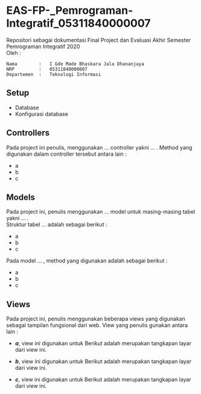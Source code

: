 # EAS-FP-_Pemrograman-Integratif_05311840000007
Repositori sebagai dokumentasi Final Project dan Evaluasi Akhir Semester Pemrograman Integratif 2020 \
Oleh : 
```
Nama        :   I Gde Made Bhaskara Jala Dhananjaya 
NRP         :   05311840000007 
Departemen  :   Teknologi Informasi
```

## Setup
- Database
- Konfigurasi database

## Controllers
Pada project ini penulis, menggunakan ... controller yakni ... . Method yang digunakan dalam controller tersebut antara lain :
- a
- b
- c

## Models
Pada project ini, penulis menggunakan ... model untuk masing-masing tabel yakni ... . \
Struktur tabel ... adalah sebagai berikut :
- a
- b
- c

Pada model ... , method yang digunakan adalah sebagai berikut :
- a
- b
- c

## Views
Pada project ini, penulis menggunakan beberapa views yang digunakan sebagai tampilan fungsional dari web. View yang penulis gunakan antara lain :
- ***a***, view ini digunakan untuk 
Berikut adalah merupakan tangkapan layar dari view ini.
![]()

- ***b***, view ini digunakan untuk 
Berikut adalah merupakan tangkapan layar dari view ini.
![]()

- ***c***, view ini digunakan untuk 
Berikut adalah merupakan tangkapan layar dari view ini.
![]()

